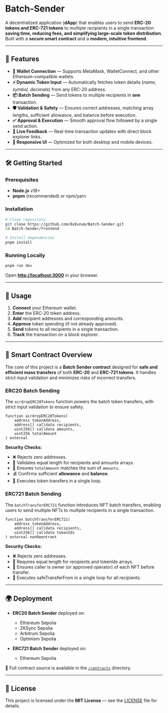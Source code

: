# Batch-Sender

A decentralized application (**dApp**) that enables users to send **ERC-20 tokens and ERC-721 tokens** to multiple recipients in a single transaction **saving time, reducing fees, and simplifying large-scale token distribution**. Built with a **secure smart contract** and a **modern, intuitive frontend**.

---

## 🚀 Features

- **🔗 Wallet Connection** — Supports MetaMask, WalletConnect, and other Ethereum-compatible wallets.
- **⚡ Dynamic Token Input** — Automatically fetches token details (_name, symbol, decimals_) from any ERC-20 address.
- **📦 Batch Sending** — Send tokens to multiple recipients in **one** transaction.
- **🛡 Validation & Safety** — Ensures correct addresses, matching array lengths, sufficient allowance, and balance before execution.
- **✅ Approval & Execution** — Smooth approval flow followed by a single send action.
- **📢 Live Feedback** — Real-time transaction updates with direct block explorer links.
- **📱 Responsive UI** — Optimized for both desktop and mobile devices.

---

## 🛠 Getting Started

### Prerequisites

- **Node.js** v18+
- **pnpm** (recommended) or npm/yarn

### Installation

```bash
# Clone repository
git clone https://github.com/0xEunum/Batch-Sender.git
cd Batch-Sender/frontend

# Install dependencies
pnpm install
```

### Running Locally

```bash
pnpm run dev
```

Open **[http://localhost:3000](http://localhost:3000)** in your browser.

---

## 📖 Usage

1. **Connect** your Ethereum wallet.
2. **Enter** the ERC-20 token address.
3. **Add** recipient addresses and corresponding amounts.
4. **Approve** token spending (if not already approved).
5. **Send** tokens to all recipients in a single transaction.
6. **Track** the transaction on a block explorer.

---

## 📝 Smart Contract Overview

The core of this project is a **Batch Sender contract** designed for **safe and efficient mass transfers** of both **ERC-20** and **ERC-721 tokens**. It handles strict input validation and minimizes risks of incorrect transfers.

### ERC20 Batch Sending
The `airdropERC20Tokens` function powers the batch token transfers, with strict input validation to ensure safety.

```solidity
function airdropERC20Tokens(
    address tokenAddress,
    address[] calldata recipients,
    uint256[] calldata amounts,
    uint256 totalAmount
) external
```

**Security Checks:**

- ❌ Rejects zero addresses.
- 📏 Validates equal length for recipients and amounts arrays.
- 🧮 Ensures `totalAmount` matches the sum of `amounts`.
- 💰 Confirms sufficient **allowance** and **balance**.
- 🔄 Executes token transfers in a single loop.

### ERC721 Batch Sending
The `batchTransferERC721` function introduces NFT batch transfers, enabling users to send multiple NFTs to multiple recipients in a single transaction.

```solidity
function batchTransferERC721(
    address tokenAddress,
    address[] calldata recipients,
    uint256[] calldata tokenIds
) external nonReentrant
```

**Security Ckecks:**
- ❌ Rejects zero addresses.
- 📏 Requires equal length for recipients and tokenIds arrays.
- 👤 Ensures caller is owner (or approved operator) of each NFT before transfer.
- 🔄 Executes safeTransferFrom in a single loop for all recipients.

---

## 🌍 Deployment

- **ERC20 Batch Sender** deployed on:  
  - Ethereum Sepolia  
  - ZKSync Sepolia  
  - Arbitrum Sepolia  
  - Optimism Sepolia  

- **ERC721 Batch Sender** deployed on:  
  - Ethereum Sepolia  

📂 Full contract source is available in the [`/contracts`](./contracts) directory.

---

## 📜 License

This project is licensed under the **MIT License** — see the [LICENSE](./LICENSE) file for details.

